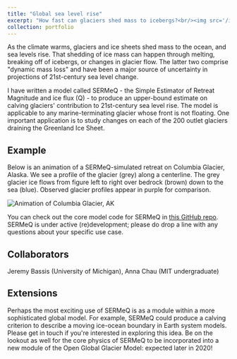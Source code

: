 ```yaml
---
title: "Global sea level rise"
excerpt: "How fast can glaciers shed mass to icebergs?<br/><img src='/images/SLE-smb_forced-min2c_ice-example.png'>"
collection: portfolio
---
```



As the climate warms, glaciers and ice sheets shed mass to the ocean, and sea levels rise.  That shedding of ice mass can happen through melting,
breaking off of icebergs, or changes in glacier flow.  The latter two comprise "dynamic mass loss" and have been a major source of uncertainty
in projections of 21st-century sea level change.

I have written a model called SERMeQ - the Simple Estimator of Retreat Magnitude and ice flux (Q) - to produce an upper-bound estimate on calving glaciers' contribution to 21st-century sea level rise.  The model is applicable to any marine-terminating glacier whose front is not floating.  One important application is to study changes on each of the 200 outlet glaciers draining the Greenland Ice Sheet.

## Example
Below is an animation of a SERMeQ-simulated retreat on Columbia Glacier, Alaska.  We see a profile of the glacier (grey) along
a centerline. The grey glacier ice flows from figure left to right over bedrock (brown) down to the sea (blue).  Observed glacier profiles appear
in purple for comparison.

![Animation of Columbia Glacier, AK](https://ehultee.github.io/files/Columbia-1980_2010-retreat.gif)

You can check out the core model code for SERMeQ in [this GitHub repo](http://github.com/ehultee/SERMeQ).  SERMeQ is under active (re)development; please do drop a line with any questions about your specific use case.

## Collaborators
Jeremy Bassis (University of Michigan), Anna Chau (MIT undergraduate)

## Extensions
Perhaps the most exciting use of SERMeQ is as a module within a more sophisticated global model.  For example, SERMeQ could produce a calving criterion to describe a moving ice-ocean boundary in Earth system models.  Please get in touch if you're interested in exploring this idea.
Be on the lookout as well for the core physics of SERMeQ to be incorporated into a new module of the Open Global Glacier Model: expected later in 2020!